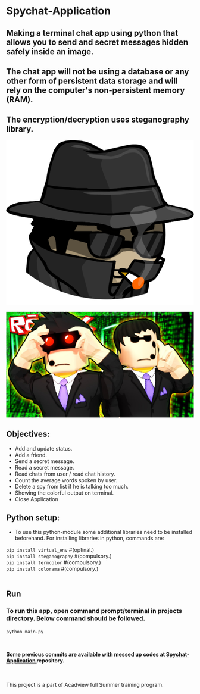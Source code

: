 # **Spychat-Application**

## Making a terminal chat app using python that allows you to send and secret messages hidden safely inside an image.
## The chat app will not be using a database or any other form of persistent data storage and will rely on the computer's non-persistent memory (RAM).
## The encryption/decryption uses steganography library.

  ![Spy-Agent](Spy.png)

 ![Spies-Agent](spies.jpg)

 ## Objectives:
 * Add and update status.
 * Add a friend.
 * Send a secret message.
 * Read a secret message.
 * Read chats from user / read chat history.
 * Count the average words spoken by user.
 * Delete a spy from list if he is talking too much.
 * Showing the colorful output on terminal.
 * Close Application

 ## Python setup:<br>
 * To use this python-module some additional libraries need to be installed beforehand. For installing libraries in python, commands are:

 `pip install virtual_env` #(optinal.)<br>
 `pip install steganography` #(compulsory.)<br>
 `pip install termcolor` #(compulsory.)<br>
 `pip install colorama` #(compulsory.)<br>
 <br>
 ## Run<br>
 ### To run this app, open command prompt/terminal in projects directory. Below command should be followed.

 `python main.py`

 <br>

 **Some previous commits are available with messed up codes at <a href="https://github.com/MukeshDubey1420/Spychat-Application">Spychat-Application </a> repository.**

 <br><br>
 This project is a part of Acadview full Summer training program.

